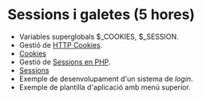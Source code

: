 # Sessions i galetes (5 hores)

  - Variables superglobals $\_COOKIES, $\_SESSION.
  - Gestió de [HTTP Cookies](https://en.wikipedia.org/wiki/HTTP_cookie).
  - [Cookies](/docencia/dawbi/m07/uf1/cookies)
  - Gestió de [Sessions en PHP](https://code.tutsplus.com/tutorials/how-to-use-sessions-and-session-variables-in-php--cms-31839).
  - [Sessions](/docencia/dawbi/m07/uf1/sessions)
  - Exemple de desenvolupament d'un sistema de *login*. [](/docencia/dawbi/m07/uf1/login.zip)
  - Exemple de plantilla d'aplicació amb menú superior. [](/docencia/dawbi/m07/uf1/tplmnu.zip)
